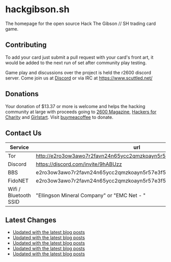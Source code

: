 # hackgibson.sh
The homepage for the open source Hack The Gibson // SH trading card game.


## Contributing

To add your card just submit a pull request with your card's front art, it would be added to the next run of set after community play testing.

Game play and discussions over the project is held the r2600 discord server. Come join us at [Discord](https://discord.com/invite/9hABUzz) or via IRC at https://www.scuttled.net/


## Donations

Your donation of $13.37 or more is welcome and helps the hacking community at large with proceeds going to [2600 Magazine](https://2600.com/), [Hackers for Charity](https://hackersforcharity.org) and [Girlstart](https://girlstart.org).  Visit [buymeacoffee](https://www.buymeacoffee.com/hackgibson.sh) to donate.


## Contact Us

Service | url
-|-
Tor | http://e2ro3ow3awo7r2favn24n65ycc2qmzkoayn5r57e3f56nvjwdcgg32ad.onion
Discord | https://discord.com/invite/9hABUzz
BBS | e2ro3ow3awo7r2favn24n65ycc2qmzkoayn5r57e3f56nvjwdcgg32ad.onion:23
FidoNET | e2ro3ow3awo7r2favn24n65ycc2qmzkoayn5r57e3f56nvjwdcgg32ad.onion:24554
Wifi / Bluetooth SSID | "Ellingson Mineral Company" or "EMC Net - <fidonet address>"

## Latest Changes
<!-- BLOG-POST-LIST:START -->
- [Updated with the latest blog posts](https://github.com/DFW2600/hackgibson.sh/commit/715afb0f81396e9fb5bf439b7852527bf16da963)
- [Updated with the latest blog posts](https://github.com/DFW2600/hackgibson.sh/commit/6aa83a67c63fd73d1edd0156a9602edd4d61539c)
- [Updated with the latest blog posts](https://github.com/DFW2600/hackgibson.sh/commit/46b9b103c4f65f3a26f746f4b01cefc9f3f8d136)
- [Updated with the latest blog posts](https://github.com/DFW2600/hackgibson.sh/commit/f0fb0e93c2db8a8227bcfc33f31a3ac7ee62c6f4)
- [Updated with the latest blog posts](https://github.com/DFW2600/hackgibson.sh/commit/74abba3080f3b863ba061d406a73ec10e1bf1582)
<!-- BLOG-POST-LIST:END -->
